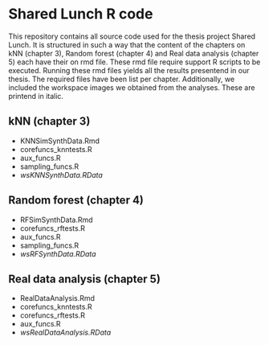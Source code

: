 # Shared Lunch R code
This repository contains all source code used for the thesis project Shared Lunch. It is structured in such a way that the content of the chapters on kNN (chapter 3), Random forest (chapter 4) and Real data analysis (chapter 5) each have their on rmd file. These rmd file require support R scripts to be executed. Running these rmd files yields all the results presentend in our thesis. The required files have been list per chapter. Additionally, we included the workspace images we obtained from the analyses. These are printend in italic.

## kNN (chapter 3)
- KNNSimSynthData.Rmd
- corefuncs_knntests.R
- aux_funcs.R
- sampling_funcs.R
- *wsKNNSynthData.RData*

## Random forest (chapter 4)
- RFSimSynthData.Rmd
- corefuncs_rftests.R
- aux_funcs.R
- sampling_funcs.R
- *wsRFSynthData.RData*

## Real data analysis (chapter 5) 
- RealDataAnalysis.Rmd
- corefuncs_knntests.R
- corefuncs_rftests.R
- aux_funcs.R
- *wsRealDataAnalysis.RData*
